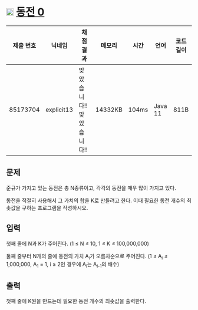 # <img width="20px"  src="https://d2gd6pc034wcta.cloudfront.net/tier/7.svg" class="solvedac-tier"> [동전 0](https://www.acmicpc.net/problem/11047) 

| 제출 번호 | 닉네임 | 채점 결과 | 메모리 | 시간 | 언어 | 코드 길이 |
|---|---|---|---|---|---|---|
|85173704| explicit13|맞았습니다!! 맞았습니다!!|14332KB|104ms|Java 11|811B|

## 문제
<p>준규가 가지고 있는 동전은 총 N종류이고, 각각의 동전을 매우 많이 가지고 있다.</p>

<p>동전을 적절히 사용해서 그 가치의 합을 K로 만들려고 한다. 이때 필요한 동전 개수의 최솟값을 구하는 프로그램을 작성하시오.</p>

## 입력
<p>첫째 줄에 N과 K가 주어진다. (1 ≤ N ≤ 10, 1 ≤ K ≤ 100,000,000)</p>

<p>둘째 줄부터 N개의 줄에 동전의 가치 A<sub>i</sub>가 오름차순으로 주어진다. (1 ≤ A<sub>i</sub> ≤ 1,000,000, A<sub>1</sub> = 1, i ≥ 2인 경우에 A<sub>i</sub>는 A<sub>i-1</sub>의 배수)</p>

## 출력
<p>첫째 줄에 K원을 만드는데 필요한 동전 개수의 최솟값을 출력한다.</p>

